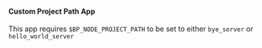 #### Custom Project Path App

This app requires `$BP_NODE_PROJECT_PATH` to be set to either `bye_server` or `hello_world_server`